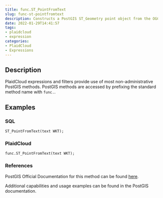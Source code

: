 ```yaml
---
title: func.ST_PointFromText
slug: func-st-pointfromtext
description: Constructs a PostGIS ST_Geometry point object from the OGC Well-Known text representation
date: 2022-01-29T14:41:57
tags:
- plaidcloud
- expression
categories:
- PlaidCloud
- Expressions
---
```



## Description


PlaidCloud expressions and filters provide use of most non-administrative PostGIS methods. PostGIS methods are accessed by prefixing the standard method name with `func.`.



## Examples


### SQL



```
ST_PointFromText(text WKT);
```


### PlaidCloud



```
func.ST_PointFromText(text WKT);
```


### References


PostGIS Official Documentation for this method can be found [here](https://postgis.net/docs/manual-3.1/ST_PointFromText.html).



Additional capabilities and usage examples can be found in the PostGIS documentation.

